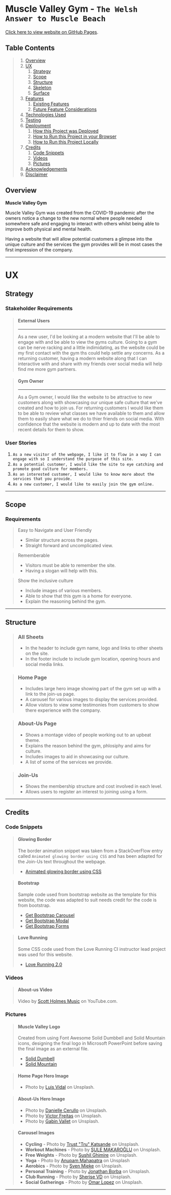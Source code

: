 # Muscle Valley Gym - `The Welsh Answer to Muscle Beach`

[Click here to view website on GitHub Pages](https://tizron22.github.io/muscle-valley-gym/).
## Table Contents
>1. [Overview](#overview)
>2. [UX](#ux)
>    1. [Strategy](#strategy)
>    2. [Scope](#scope)
>    3. [Structure](#structure)
>    4. [Skeleton](#skeleton)
>    5. [Surface](#surface)
>3. [Features](#features)
>    1. [Existing Features](#existing-features)
>    2. [Future Feature Considerations](#future-feature-considerations)
>4. [Technologies Used](#technologies-used) 
>5. [Testing](#testing)
>6. [Deployment](#deployment)
>    1. [How this Project was Deployed](#how-this-project-was-deployed)
>    2. [How to Run this Project in your Browser](#how-to-run-this-project-in-your-browser)
>    3. [How to Run this Project Locally](#how-to-run-this-project-locally)
>7. [Credits](#credits)
>    1. [Code Snippets](#code-snippets)
>    2. [Videos](#videos)
>    3. [Pictures](#pictures)
>8. [Acknowledgements](#acknowledgements)
>9. [Disclaimer](#disclaimer)

## Overview

**Muscle Valley Gym**

Muscle Valley Gym was created from the COVID-19 pandemic after the owners notice a change to the new normal where people needed somewhere safe and engaging to interact with others whilst being able to improve both physical and mental health. 

Having a website that will allow potential customers a glimpse into the unique culture and the services the gym provides will be in most cases the first impression of the company.

---

# UX

## Strategy

### Stakeholder Requirements
>#### **External Users**
>---
>As a new user, I'd be looking at a modern website that I'll be able to engage with and be able to view the gyms culture.
>Going to a gym can be nerve racking and a little indimidating, as the website could be my first contact with the gym ths could help settle any concerns.
>As a returning customer, having a modern website along that I can interactive with and share with my friends over social media will help find me more gym partners.

>#### **Gym Owner**
>---
>As a Gym owner, I would like the website to be attractive to new customers along with showcasing our unique safe culture that we've created and how to join us.
>For returning customers I would like them to be able to review what classes we have available to them and allow them to easily share what we do to thier friends on social media. 
>With confidence that the website is modern and up to date with the most recent details for them to show. 

### User Stories
1. `As a new visitor of the webpage, I like it to flow in a way I can engage with so I understand the purpose of this site.`
2. `As a potential customer, I would like the site to eye catching and promote good culture for members.`
3. `As an interested customer, I would like to know more about the services that you provide.`
4. `As a new customer, I would like to easily join the gym online.`
---

## Scope

### Requirements

> Easy to Navigate and User Friendly
>- Similar structure across the pages.
>- Straight forward and uncomplicated view.

> Rememberable
>- Visitors must be able to remember the site. 
>- Having a slogan will help with this.

> Show the inclusive culture
>- Include images of various members.
>- Able to show that this gym is a home for everyone.
>- Explain the reasoning behind the gym.
---

## Structure

>### All Sheets
>- In the header to include gym name, logo and links to other sheets on the site.
>- In the footer include to include gym location, opening hours and social media links.

>### Home Page
>- Includes large hero image showing part of the gym set up with a link to the join-us page.
>- A carousel for various images to display the services provided.
>- Allow vistors to view some testimonies from customers to show there experience with the company.


>### About-Us Page
>- Shows a montage video of people working out to an upbeat theme.
>- Explains the reason behind the gym, phlosiphy and aims for culture.
>- Includes images to aid in showcasing our culture.
>- A list of some of the services we provide. 

>### Join-Us
>- Shows the membership structure and cost involved in each level.
>- Allows users to register an interest to joining using a form.
---



## Credits

### Code Snippets

>#### Glowing Border
>The border animation snippet was  taken from a StackOverFlow entry called `Animated glowing border using CSS` and has been adapted for the Join-Us text throughout the webpage.
>- [Animated glowing border using CSS](https://stackoverflow.com/questions/15008931/animated-glowing-border-using-css-js)

>#### Bootstrap
>Sample code used from bootstrap website as the template for this website, the code was adapted to suit needs credit for the code is from bootstrap.
>- [Get Bootstrap Carousel](https://getbootstrap.com/docs/5.0/components/carousel/)
>- [Get Bootstrap Modal](https://getbootstrap.com/docs/5.0/components/modal/)
>- [Get Bootstrap Forms](https://getbootstrap.com/docs/5.0/forms/overview/)

>#### Love Running
>Some CSS code used from the Love Running CI instructor lead project was used for this website. 
>- [Love Running 2.0](https://github.com/Code-Institute-Org/love-running-2.0)

### Videos

>#### About-us Video
> Video by [Scott Holmes Music](scottholmesmusic.com) on YouTube.com.


### Pictures

>#### Muscle Valley Logo 
>Created from using Font Awesome Solid Dumbbell and Solid Mountain icons, designing the final logo in Microsoft PowerPoint before saving the final image as an external file. 
>- [Solid Dumbell](https://upload.wikimedia.org/wikipedia/commons/1/16/Font_Awesome_5_solid_dumbbell.svg)
>- [Solid Mountain](https://upload.wikimedia.org/wikipedia/commons/7/73/Font_Awesome_5_solid_mountain.svg)

>#### Home Page Hero Image
>- Photo by [Luis Vidal](https://unsplash.com/photos/FodEsaNZs48?utm_source=unsplash&utm_medium=referral&utm_content=creditShareLink) on Unsplash.

>#### About-Us Hero Image
>- Photo by [Danielle Cerullo](https://unsplash.com/photos/CQfNt66ttZM?utm_source=unsplash&utm_medium=referral&utm_content=creditShareLink) on Unsplash.
>- Photo by [Victor Freitas](https://unsplash.com/photos/nlZTjUZX2qo?utm_source=unsplash&utm_medium=referral&utm_content=creditShareLink) on Unsplash.
>- Photo by [Gabin Vallet](https://unsplash.com/photos/J154nEkpzlQ?utm_source=unsplash&utm_medium=referral&utm_content=creditShareLink) on Unsplash.


>#### Carousel Images
>- **Cycling** - Photo by [Trust "Tru" Katsande](https://unsplash.com/photos/A_ftsTh53lM?utm_source=unsplash&utm_medium=referral&utm_content=creditShareLink) on Unsplash.
>- **Workout Machines** - Photo by [ŞULE MAKAROĞLU](https://unsplash.com/photos/YFmvjO3TP_s?utm_source=unsplash&utm_medium=referral&utm_content=creditShareLink) on Unsplash.
>- **Free Weights** - Photo by [Sushil Ghimire](https://unsplash.com/photos/eFx1KZhaSvo?utm_source=unsplash&utm_medium=referral&utm_content=creditShareLink) on Unsplash.
>- **Yoga** - Photo by [Anupam Mahapatra](https://unsplash.com/photos/Vz0RbclzG_w?utm_source=unsplash&utm_medium=referral&utm_content=creditShareLink) on Unsplash
>- **Aerobics** - Photo by [Sven Mieke](https://unsplash.com/photos/Lx_GDv7VA9M?utm_source=unsplash&utm_medium=referral&utm_content=creditShareLink) on Unsplash.
>- **Personal Training** - Photo by [Jonathan Borba](https://unsplash.com/photos/R0y_bEUjiOM?utm_source=unsplash&utm_medium=referral&utm_content=creditShareLink) on Unsplash.
>- **Club Running** - Photo by [Sherise VD](https://unsplash.com/photos/Atohf63B8Dg?utm_source=unsplash&utm_medium=referral&utm_content=creditShareLink) on Unsplash.
>- **Social Gatherings** - Photo by [Omar Lopez](https://unsplash.com/photos/vsgdG95Ehyo?utm_source=unsplash&utm_medium=referral&utm_content=creditShareLink) on Unsplash.
---